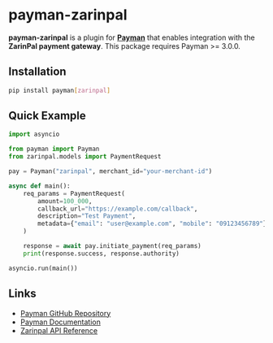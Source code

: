 # payman-zarinpal

**payman-zarinpal** is a plugin for **[Payman](https://pypi.org/project/payman/)** that enables integration with the **ZarinPal payment gateway**. This package requires Payman >= 3.0.0.

## Installation

```bash
pip install payman[zarinpal]
```

## Quick Example

```python
import asyncio

from payman import Payman
from zarinpal.models import PaymentRequest

pay = Payman("zarinpal", merchant_id="your-merchant-id")

async def main():
    req_params = PaymentRequest(
        amount=100_000,
        callback_url="https://example.com/callback",
        description="Test Payment",
        metadata={"email": "user@example.com", "mobile": "09123456789"},
    )

    response = await pay.initiate_payment(req_params)
    print(response.success, response.authority)

asyncio.run(main())
```

## Links

* [Payman GitHub Repository](https://github.com/irvaniamirali/payman)
* [Payman Documentation](https://irvaniamirali.github.io/payman)
* [Zarinpal API Reference](https://docs.zarinpal.com/paymentGateway/)
